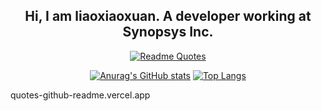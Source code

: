 <div align="center">

## Hi, I am liaoxiaoxuan. A developer working at Synopsys Inc.

[![Readme Quotes](https://quotes-github-readme.vercel.app/api?theme=dark&quote=Every%20commit%20builds%20the%20future%20as%20each%20line%20plants%20the%20seed%20of%20tomorrow.
)](https://github.com/piyushsuthar/github-readme-quotes)

[![Anurag's GitHub stats](https://github-readme-stats.vercel.app/api?username=liaoxiaoxuan&show_icons=true&layout=compact&hide=issues&line_height=24)](https://github.com/liaoxiaoxuan/github-readme-stats)
[![Top Langs](https://github-readme-stats.vercel.app/api/top-langs/?username=liaoxiaoxuan&layout=compact)](https://github.com/liaoxiaoxuan/github-readme-stats)

</div>

<!--
*liaoxiaoxuan/liaoxiaoxuan* is a ✨ special ✨ repository because its README.md (this file) appears on your GitHub profile.

Here are some ideas to get you started:

- 🔭 I’m currently working on ...
- 🌱 I’m currently learning ...
- 👯 I’m looking to collaborate on ...
- 🤔 I’m looking for help with ...
- 💬 Ask me about ...
- 📫 How to reach me: ...
- 😄 Pronouns: ...
- ⚡ Fun fact: ...
-->
quotes-github-readme.vercel.app